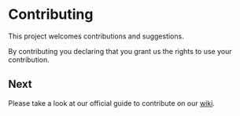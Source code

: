  # Contributing

 This project welcomes contributions and suggestions.

 By contributing you declaring that you grant us the rights to use your contribution.

 ## Next
 Please take a look at our official guide to contribute on our [wiki](https://github.com/meshcloud/building-blocks/wiki/Contributing).